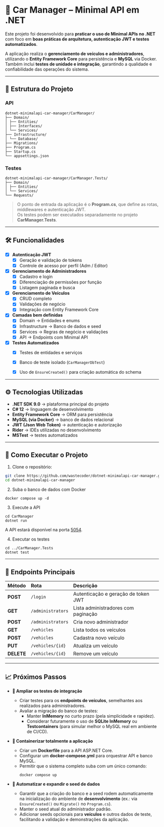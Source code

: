 # 🚗 Car Manager – Minimal API em .NET

Este projeto foi desenvolvido para **praticar o uso de Minimal APIs no .NET** com foco em **boas práticas de arquitetura, autenticação JWT e testes automatizados**.

A aplicação realiza o **gerenciamento de veículos e administradores**, utilizando o **Entity Framework Core** para persistência e **MySQL** via Docker.  
Também inclui **testes de unidade e integração**, garantindo a qualidade e confiabilidade das operações do sistema.


---


## 📂 Estrutura do Projeto

### API
```
dotnet-minimalapi-car-manager/CarManager/
├── Domain/
│ ├── Entities/
│ ├── Interfaces/
│ └── Services/
├── Infrastructure/
│ └── Database/
├── Migrations/
├── Program.cs
├── Startup.cs
└── appsettings.json
```

### Testes
```
dotnet-minimalapi-car-manager/CarManager.Tests/
├── Domain/
│ ├── Entities/
│ └── Services/
└── Requests/
```

> O ponto de entrada da aplicação é o **Program.cs**, que define as rotas, middlewares e autenticação JWT.  
> Os testes podem ser executados separadamente no projeto **CarManager.Tests**.


---


## 🛠️ Funcionalidades

- [x] **Autenticação JWT**
  - [x] Geração e validação de tokens
  - [x] Controle de acesso por perfil (Adm / Editor)

- [x] **Gerenciamento de Administradores**
  - [x] Cadastro e login
  - [x] Diferenciação de permissões por função
  - [x] Listagem paginada e busca

- [x] **Gerenciamento de Veículos**
  - [x] CRUD completo
  - [x] Validações de negócio
  - [x] Integração com Entity Framework Core

- [x] **Camadas bem definidas**
  - [x] Domain → Entidades e enums
  - [x] Infrastructure → Banco de dados e seed
  - [x] Services → Regras de negócio e validações
  - [x] API → Endpoints com Minimal API

- [x] **Testes Automatizados**
  - [x] Testes de entidades e serviços
  - [x] Banco de teste isolado (`CarManagerDbTest`)
  - [x] Uso de `EnsureCreated()` para criação automática do schema


---


## ⚙️ Tecnologias Utilizadas

- **.NET SDK 9.0** → plataforma principal do projeto  
- **C# 12** → linguagem de desenvolvimento  
- **Entity Framework Core** → ORM para persistência  
- **MySQL (via Docker)** → banco de dados relacional  
- **JWT (Json Web Token)** → autenticação e autorização  
- **Rider** → IDEs utilizadas no desenvolvimento  
- **MSTest** → testes automatizados  


---


## 🧪 Como Executar o Projeto

1. Clone o repositório:

```bash
git clone https://github.com/wastecoder/dotnet-minimalapi-car-manager.git
cd dotnet-minimalapi-car-manager
```

2. Suba o banco de dados com Docker
```
docker compose up -d
```

3. Execute a API
```
cd CarManager
dotnet run
```
A API estará disponível na porta [5054](http://localhost:5054).

4. Executar os testes
```
cd ../CarManager.Tests
dotnet test
```


---


## 🧰 Endpoints Principais

| Método | Rota | Descrição |
|:--|:--|:--|
| **POST** | `/login` | Autenticação e geração de token JWT |
| **GET** | `/administrators` | Lista administradores com paginação |
| **POST** | `/administrators` | Cria novo administrador |
| **GET** | `/vehicles` | Lista todos os veículos |
| **POST** | `/vehicles` | Cadastra novo veículo |
| **PUT** | `/vehicles/{id}` | Atualiza um veículo |
| **DELETE** | `/vehicles/{id}` | Remove um veículo |


---


## 📈 Próximos Passos

- **🧪 Ampliar os testes de integração**
  - Criar testes para os **endpoints de veículos**, semelhantes aos realizados para administradores.  
  - Avaliar a migração do banco de testes:
    - Manter **InMemory** no curto prazo (pela simplicidade e rapidez).  
    - Considerar futuramente o uso de **SQLite InMemory** ou **Testcontainers** (para simular melhor o MySQL real em ambiente de CI/CD).

- **🐳 Containerizar totalmente a aplicação**
  - Criar um **Dockerfile** para a API ASP.NET Core.  
  - Configurar um **docker-compose.yml** para orquestrar API e banco MySQL.  
  - Permitir que o sistema completo suba com um único comando:
    ```
    docker compose up
    ```

- **🌱 Automatizar e expandir o seed de dados**
  - Garantir que a criação do banco e a seed rodem automaticamente na inicialização do ambiente de **desenvolvimento** (ex.: via `EnsureCreated()` ou `Migrate()` no `Program.cs`).  
  - Manter o seed atual do administrador padrão.  
  - Adicionar seeds opcionais para **veículos** e outros dados de teste, facilitando a validação e demonstrações da aplicação.
